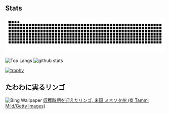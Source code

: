 ## Stats
<picture>
  <source media="(prefers-color-scheme: dark)" srcset="https://raw.githubusercontent.com/ba230t/ba230t/output/github-contribution-grid-snake-dark.svg">
  <source media="(prefers-color-scheme: light)" srcset="https://raw.githubusercontent.com/ba230t/ba230t/output/github-contribution-grid-snake.svg">
  <img alt="github contribution grid snake animation" src="https://raw.githubusercontent.com/ba230t/ba230t/output/github-contribution-grid-snake.svg">
</picture>

<p align="left">
  <img alt="Top Langs" height="150px" src="https://github-readme-stats.vercel.app/api/top-langs/?username=ba230t&layout=compact&theme=transparent" />
  <img alt="github stats" height="150px" src="https://github-readme-stats.vercel.app/api?username=ba230t&theme=transparent" />
</p>

[![trophy](https://github-profile-trophy.vercel.app/?username=ba230t&theme=transparent&column=7)](https://github.com/ryo-ma/github-profile-trophy)


<!-- Bing Wallpaper Start -->
## たわわに実るリンゴ
![Bing Wallpaper](https://www.bing.com/th?id=OHR.AppleHarvest_JA-JP0862857490_1920x1080.jpg&rf=LaDigue_1920x1080.jpg&pid=hp)
[収穫時期を迎えたリンゴ, 米国 ミネソタ州 (© Tammi Mild/Getty Images)](https://www.bing.com/search?q=%E5%8F%8E%E7%A9%AB%E6%99%82%E6%9C%9F%E3%82%92%E8%BF%8E%E3%81%88%E3%81%9F%E3%83%AA%E3%83%B3%E3%82%B4&form=hpcapt&filters=HpDate%3a%2220251018_1500%22)
<!-- Bing Wallpaper End -->
